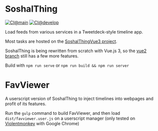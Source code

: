 # SoshalThing

[![CI@main](https://github.com/misabiko/SoshalThing/actions/workflows/ci.yml/badge.svg?branch=main "CI@main")](https://github.com/misabiko/SoshalThing/actions/workflows/ci.yml)
[![CI@develop](https://github.com/misabiko/SoshalThing/actions/workflows/ci.yml/badge.svg?branch=develop "CI@develop")](https://github.com/misabiko/SoshalThing/actions/workflows/ci.yml)

Load feeds from various services in a Tweetdeck-style timeline app.

Most tasks are hosted on the [SoshalThingVue3 project](https://github.com/misabiko/SoshalThing/projects/4).

SoshalThing is being rewritten from scratch with Vue.js 3, so the [vue2 branch](https://github.com/misabiko/SoshalThing/tree/vue2) still has a few more features.

Build with
`npm run serve`
or
`npm run build && npm run server`

# FavViewer

A userscript version of SoshalThing to inject timelines into webpages and profit of its features.

Run the `gulp` command to build FavViewer, and then load `dist/favviewer.user.js` on a userscript manager (only tested on [Violentmonkey](https://violentmonkey.github.io/) with Google Chrome)
